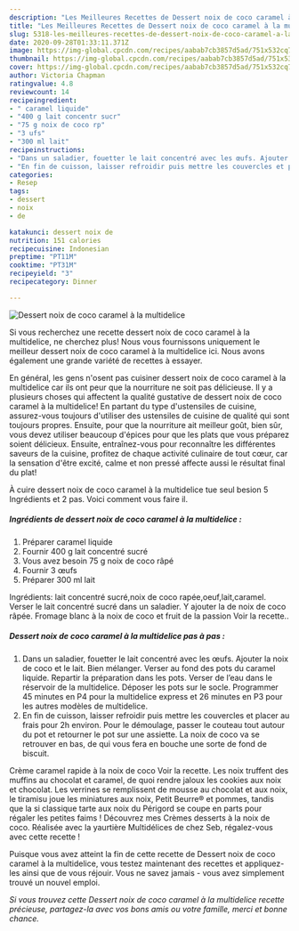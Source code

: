 ```yaml
---
description: "Les Meilleures Recettes de Dessert noix de coco caramel à la multidelice"
title: "Les Meilleures Recettes de Dessert noix de coco caramel à la multidelice"
slug: 5318-les-meilleures-recettes-de-dessert-noix-de-coco-caramel-a-la-multidelice
date: 2020-09-28T01:33:11.371Z
image: https://img-global.cpcdn.com/recipes/aabab7cb3857d5ad/751x532cq70/dessert-noix-de-coco-caramel-a-la-multidelice-photo-principale-de-la-recette.jpg
thumbnail: https://img-global.cpcdn.com/recipes/aabab7cb3857d5ad/751x532cq70/dessert-noix-de-coco-caramel-a-la-multidelice-photo-principale-de-la-recette.jpg
cover: https://img-global.cpcdn.com/recipes/aabab7cb3857d5ad/751x532cq70/dessert-noix-de-coco-caramel-a-la-multidelice-photo-principale-de-la-recette.jpg
author: Victoria Chapman
ratingvalue: 4.8
reviewcount: 14
recipeingredient:
- " caramel liquide"
- "400 g lait concentr sucr"
- "75 g noix de coco rp"
- "3 ufs"
- "300 ml lait"
recipeinstructions:
- "Dans un saladier, fouetter le lait concentré avec les œufs. Ajouter la noix de coco et le lait. Bien mélanger. Verser au fond des pots du caramel liquide. Repartir la préparation dans les pots. Verser de l’eau dans le réservoir de la multidelice. Déposer les pots sur le socle. Programmer 45 minutes en P4 pour la multidelice express et 26 minutes en P3 pour les autres modèles de multidelice."
- "En fin de cuisson, laisser refroidir puis mettre les couvercles et placer au frais pour 2h environ. Pour le démoulage, passer le couteau tout autour du pot et retourner le pot sur une assiette. La noix de coco va se retrouver en bas, de qui vous fera en bouche une sorte de fond de biscuit."
categories:
- Resep
tags:
- dessert
- noix
- de

katakunci: dessert noix de 
nutrition: 151 calories
recipecuisine: Indonesian
preptime: "PT11M"
cooktime: "PT31M"
recipeyield: "3"
recipecategory: Dinner

---
```



![Dessert noix de coco caramel à la multidelice](https://img-global.cpcdn.com/recipes/aabab7cb3857d5ad/751x532cq70/dessert-noix-de-coco-caramel-a-la-multidelice-photo-principale-de-la-recette.jpg)

Si vous recherchez une recette dessert noix de coco caramel à la multidelice, ne cherchez plus! Nous vous fournissons uniquement le meilleur dessert noix de coco caramel à la multidelice ici. Nous avons également une grande variété de recettes à essayer.

En général, les gens n'osent pas cuisiner dessert noix de coco caramel à la multidelice car ils ont peur que la nourriture ne soit pas délicieuse. Il y a plusieurs choses qui affectent la qualité gustative de dessert noix de coco caramel à la multidelice! En partant du type d'ustensiles de cuisine, assurez-vous toujours d'utiliser des ustensiles de cuisine de qualité qui sont toujours propres. Ensuite, pour que la nourriture ait meilleur goût, bien sûr, vous devez utiliser beaucoup d'épices pour que les plats que vous préparez soient délicieux. Ensuite, entraînez-vous pour reconnaître les différentes saveurs de la cuisine, profitez de chaque activité culinaire de tout cœur, car la sensation d'être excité, calme et non pressé affecte aussi le résultat final du plat!

<!--inarticleads1-->

À cuire dessert noix de coco caramel à la multidelice tue seul besion 5 Ingrédients et 2 pas. Voici comment vous faire il.

##### Ingrédients de dessert noix de coco caramel à la multidelice :

1. Préparer  caramel liquide
1. Fournir 400 g lait concentré sucré
1. Vous avez besoin 75 g noix de coco râpé
1. Fournir 3 œufs
1. Préparer 300 ml lait


Ingrédients: lait concentré sucré,noix de coco rapée,oeuf,lait,caramel. Verser le lait concentré sucré dans un saladier. Y ajouter la de noix de coco râpée. Fromage blanc à la noix de coco et fruit de la passion Voir la recette.. 

<!--inarticleads2-->

##### Dessert noix de coco caramel à la multidelice pas à pas :

1. Dans un saladier, fouetter le lait concentré avec les œufs. Ajouter la noix de coco et le lait. Bien mélanger. Verser au fond des pots du caramel liquide. Repartir la préparation dans les pots. Verser de l’eau dans le réservoir de la multidelice. Déposer les pots sur le socle. Programmer 45 minutes en P4 pour la multidelice express et 26 minutes en P3 pour les autres modèles de multidelice.
1. En fin de cuisson, laisser refroidir puis mettre les couvercles et placer au frais pour 2h environ. Pour le démoulage, passer le couteau tout autour du pot et retourner le pot sur une assiette. La noix de coco va se retrouver en bas, de qui vous fera en bouche une sorte de fond de biscuit.


Crème caramel rapide à la noix de coco Voir la recette. Les noix truffent des muffins au chocolat et caramel, de quoi rendre jaloux les cookies aux noix et chocolat. Les verrines se remplissent de mousse au chocolat et aux noix, le tiramisu joue les miniatures aux noix, Petit Beurre® et pommes, tandis que la si classique tarte aux noix du Périgord se coupe en parts pour régaler les petites faims ! Découvrez mes Crèmes desserts à la noix de coco. Réalisée avec la yaurtière Multidélices de chez Seb, régalez-vous avec cette recette ! 

<!--inarticleads1-->

<p>
Puisque vous avez atteint la fin de cette recette de Dessert noix de coco caramel à la multidelice, vous testez maintenant des recettes et appliquez-les ainsi que de vous réjouir. Vous ne savez jamais - vous avez simplement trouvé un nouvel emploi.
</p>

<p>
<i>Si vous trouvez cette Dessert noix de coco caramel à la multidelice recette précieuse, partagez-la avec vos bons amis ou votre famille, merci et bonne chance.</i>
</p>
